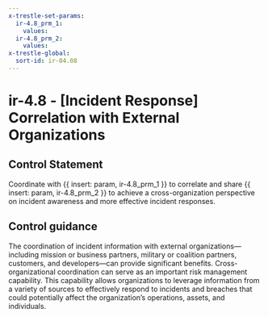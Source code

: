 ```yaml
---
x-trestle-set-params:
  ir-4.8_prm_1:
    values:
  ir-4.8_prm_2:
    values:
x-trestle-global:
  sort-id: ir-04.08
---
```


# ir-4.8 - \[Incident Response\] Correlation with External Organizations

## Control Statement

Coordinate with {{ insert: param, ir-4.8_prm_1 }} to correlate and share {{ insert: param, ir-4.8_prm_2 }} to achieve a cross-organization perspective on incident awareness and more effective incident responses.

## Control guidance

The coordination of incident information with external organizations—including mission or business partners, military or coalition partners, customers, and developers—can provide significant benefits. Cross-organizational coordination can serve as an important risk management capability. This capability allows organizations to leverage information from a variety of sources to effectively respond to incidents and breaches that could potentially affect the organization’s operations, assets, and individuals.
